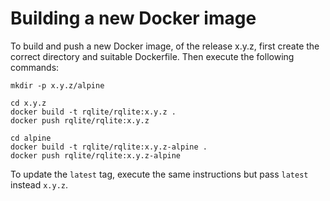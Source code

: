 # Building a new Docker image

To build and push a new Docker image, of the release x.y.z, first create the correct directory and suitable Dockerfile. Then execute the following commands:
```
mkdir -p x.y.z/alpine

cd x.y.z
docker build -t rqlite/rqlite:x.y.z .
docker push rqlite/rqlite:x.y.z

cd alpine
docker build -t rqlite/rqlite:x.y.z-alpine .
docker push rqlite/rqlite:x.y.z-alpine
```
To update the `latest` tag, execute the same instructions but pass `latest` instead `x.y.z`.
